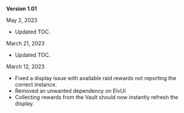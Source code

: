 **Version 1.01**

May 2, 2023
* Updated TOC.

March 21, 2023
* Updated TOC.

March 12, 2023
* Fixed a display issue with available raid rewards not reporting the correct instance.
* Removed an unwanted dependency on ElvUI
* Collecting rewards from the Vault should now instantly refresh the display.